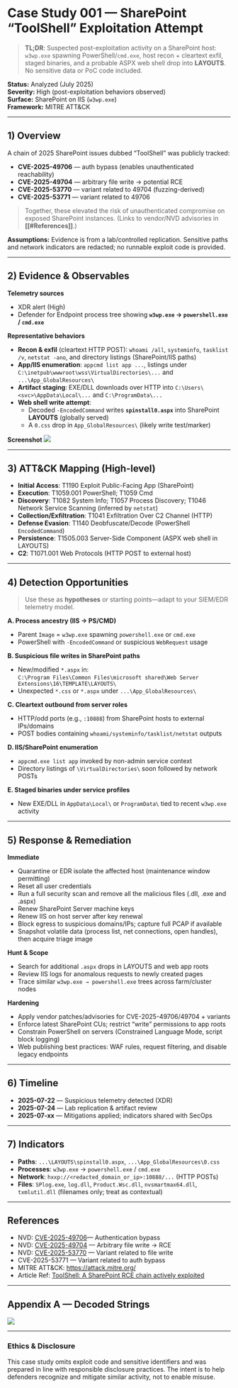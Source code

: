 # Case Study 001 — SharePoint “ToolShell” Exploitation Attempt

> **TL;DR**: Suspected post-exploitation activity on a SharePoint host: `w3wp.exe` spawning PowerShell/`cmd.exe`, host recon + cleartext exfil, staged binaries, and a probable ASPX web shell drop into **LAYOUTS**. No sensitive data or PoC code included.

**Status:** Analyzed (July 2025)  
**Severity:** High (post-exploitation behaviors observed)  
**Surface:** SharePoint on IIS (`w3wp.exe`)  
**Framework:** MITRE ATT&CK

---

## 1) Overview

A chain of 2025 SharePoint issues dubbed “ToolShell” was publicly tracked:

- **CVE-2025-49706** — auth bypass (enables unauthenticated reachability)  
- **CVE-2025-49704** — arbitrary file write → potential RCE  
- **CVE-2025-53770** — variant related to 49704 (fuzzing-derived)  
- **CVE-2025-53771** — variant related to 49706

> Together, these elevated the risk of unauthenticated compromise on exposed SharePoint instances. (Links to vendor/NVD advisories in **[[#References]]**.)

**Assumptions:** Evidence is from a lab/controlled replication. Sensitive paths and network indicators are redacted; no runnable exploit code is provided.

---

## 2) Evidence & Observables

**Telemetry sources**
- XDR alert (High)
- Defender for Endpoint process tree showing **`w3wp.exe` → `powershell.exe` / `cmd.exe`**

**Representative behaviors**
- **Recon & exfil** (cleartext HTTP POST): `whoami /all`, `systeminfo`, `tasklist /v`, `netstat -ano`, and directory listings (SharePoint/IIS paths)
- **App/IIS enumeration**: `appcmd list app ...`, listings under `C:\inetpub\wwwroot\wss\VirtualDirectories\...` and `...\App_GlobalResources\`
- **Artifact staging**: EXE/DLL downloads over HTTP into `C:\Users\<svc>\AppData\Local\...` and `C:\ProgramData\...`
- **Web shell write attempt**:
  - Decoded `-EncodedCommand` writes **`spinstall0.aspx`** into SharePoint **LAYOUTS** (globally served)
  - A `0.css` drop in `App_GlobalResources\` (likely write test/marker)

**Screenshot**
![](attachments/POC-Decoded-Strings.png)

---

## 3) ATT&CK Mapping (High-level)

- **Initial Access**: T1190 Exploit Public-Facing App (SharePoint)  
- **Execution**: T1059.001 PowerShell; T1059 Cmd  
- **Discovery**: T1082 System Info; T1057 Process Discovery; T1046 Network Service Scanning (inferred by `netstat`)  
- **Collection/Exfiltration**: T1041 Exfiltration Over C2 Channel (HTTP)  
- **Defense Evasion**: T1140 Deobfuscate/Decode (PowerShell `EncodedCommand`)  
- **Persistence**: T1505.003 Server-Side Component (ASPX web shell in LAYOUTS)  
- **C2**: T1071.001 Web Protocols (HTTP POST to external host)


---

## 4) Detection Opportunities

> Use these as **hypotheses** or starting points—adapt to your SIEM/EDR telemetry model.

**A. Process ancestry (IIS → PS/CMD)**  
- Parent `Image` = `w3wp.exe` spawning `powershell.exe` or `cmd.exe`
- PowerShell with `-EncodedCommand` or suspicious `WebRequest` usage

**B. Suspicious file writes in SharePoint paths**  
- New/modified `*.aspx` in:  
  `C:\Program Files\Common Files\microsoft shared\Web Server Extensions\16\TEMPLATE\LAYOUTS\`
- Unexpected `*.css` or `*.aspx` under `...\App_GlobalResources\`

**C. Cleartext outbound from server roles**  
- HTTP/odd ports (e.g., `:10888`) from SharePoint hosts to external IPs/domains  
- POST bodies containing `whoami/systeminfo/tasklist/netstat` outputs

**D. IIS/SharePoint enumeration**  
- `appcmd.exe list app` invoked by non-admin service context
- Directory listings of `\VirtualDirectories\` soon followed by network POSTs

**E. Staged binaries under service profiles**  
- New EXE/DLL in `AppData\Local\` or `ProgramData\` tied to recent `w3wp.exe` activity


---

## 5) Response & Remediation

**Immediate**
- Quarantine or EDR isolate the affected host (maintenance window permitting)
- Reset all user credentials
- Run a full security scan and remove all the malicious files (.dll, .exe and .aspx)
- Renew SharePoint Server machine keys
- Renew IIS on host server after key renewal
- Block egress to suspicious domains/IPs; capture full PCAP if available
- Snapshot volatile data (process list, net connections, open handles), then acquire triage image

**Hunt & Scope**
- Search for additional `.aspx` drops in LAYOUTS and web app roots
- Review IIS logs for anomalous requests to newly created pages
- Trace similar `w3wp.exe → powershell.exe` trees across farm/cluster nodes

**Hardening**
- Apply vendor patches/advisories for CVE-2025-49706/49704 + variants
- Enforce latest SharePoint CUs; restrict “write” permissions to app roots
- Constrain PowerShell on servers (Constrained Language Mode, script block logging)
- Web publishing best practices: WAF rules, request filtering, and disable legacy endpoints

---

## 6) Timeline

- **2025-07-22** — Suspicious telemetry detected (XDR)  
- **2025-07-24** — Lab replication & artifact review  
- **2025-07-xx** — Mitigations applied; indicators shared with SecOps


---

## 7) Indicators

- **Paths**: `...\LAYOUTS\spinstall0.aspx`, `...\App_GlobalResources\0.css`  
- **Processes**: `w3wp.exe` → `powershell.exe` / `cmd.exe`  
- **Network**: `hxxp://<redacted_domain_or_ip>:10888/...` (HTTP POSTs)  
- **Files**: `SPlog.exe`, `log.dll`, `Product.Wsc.dll`, `nvsmartmax64.dll`, `txmlutil.dll` (filenames only; treat as contextual)

---

## References

- NVD: [CVE-2025-49706](https://nvd.nist.gov/vuln/detail/CVE-2025-49706 "https://nvd.nist.gov/vuln/detail/CVE-2025-49706")— Authentication bypass
- NVD: [CVE-2025-49704](https://nvd.nist.gov/vuln/detail/CVE-2025-49704 "https://nvd.nist.gov/vuln/detail/CVE-2025-49704") — Arbitrary file write → RCE
- NVD: [CVE-2025-53770](https://nvd.nist.gov/vuln/detail/CVE-2025-53770 "https://nvd.nist.gov/vuln/detail/CVE-2025-53770") — Variant related to file write
- CVE-2025-53771 — Variant related to auth bypass
- MITRE ATT&CK: https://attack.mitre.org/
- Article Ref: [ToolShell: A SharePoint RCE chain actively exploited](https://www.varonis.com/blog/toolshell-sharepoint-rce#detection-and-mitigation)


---

## Appendix A — Decoded Strings

![](CS001/attachments/POC-Decoded-Strings.png)

---

### Ethics & Disclosure

This case study omits exploit code and sensitive identifiers and was prepared in line with responsible disclosure practices. The intent is to help defenders recognize and mitigate similar activity, not to enable misuse.
